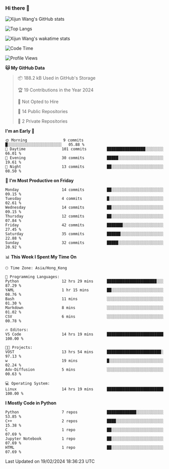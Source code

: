 ### Hi there 👋

![Xijun Wang's GitHub stats](https://github-readme-stats.vercel.app/api?username=kopper-xdu&show_icons=true&bg_color=00000000)

![Top Langs](https://github-readme-stats.vercel.app/api/top-langs/?username=kopper-xdu&size_weight=0.5&count_weight=0.5&exclude_repo=homepage,kopper-xdu.github.io&layout=compact)


![Xijun Wang's wakatime stats](https://github-readme-stats.vercel.app/api/wakatime?username=kopper)

<!--START_SECTION:waka-->
![Code Time](http://img.shields.io/badge/Code%20Time-185%20hrs%2020%20mins-blue)

![Profile Views](http://img.shields.io/badge/Profile%20Views-0-blue)

**🐱 My GitHub Data** 

> 📦 188.2 kB Used in GitHub's Storage 
 > 
> 🏆 19 Contributions in the Year 2024
 > 
> 🚫 Not Opted to Hire
 > 
> 📜 14 Public Repositories 
 > 
> 🔑 2 Private Repositories 
 > 
**I'm an Early 🐤** 

```text
🌞 Morning                9 commits           █░░░░░░░░░░░░░░░░░░░░░░░░   05.88 % 
🌆 Daytime                101 commits         █████████████████░░░░░░░░   66.01 % 
🌃 Evening                30 commits          █████░░░░░░░░░░░░░░░░░░░░   19.61 % 
🌙 Night                  13 commits          ██░░░░░░░░░░░░░░░░░░░░░░░   08.50 % 
```
📅 **I'm Most Productive on Friday** 

```text
Monday                   14 commits          ██░░░░░░░░░░░░░░░░░░░░░░░   09.15 % 
Tuesday                  4 commits           █░░░░░░░░░░░░░░░░░░░░░░░░   02.61 % 
Wednesday                14 commits          ██░░░░░░░░░░░░░░░░░░░░░░░   09.15 % 
Thursday                 12 commits          ██░░░░░░░░░░░░░░░░░░░░░░░   07.84 % 
Friday                   42 commits          ███████░░░░░░░░░░░░░░░░░░   27.45 % 
Saturday                 35 commits          ██████░░░░░░░░░░░░░░░░░░░   22.88 % 
Sunday                   32 commits          █████░░░░░░░░░░░░░░░░░░░░   20.92 % 
```


📊 **This Week I Spent My Time On** 

```text
🕑︎ Time Zone: Asia/Hong_Kong

💬 Programming Languages: 
Python                   12 hrs 29 mins      ██████████████████████░░░   87.29 % 
YAML                     1 hr 15 mins        ██░░░░░░░░░░░░░░░░░░░░░░░   08.76 % 
Bash                     11 mins             ░░░░░░░░░░░░░░░░░░░░░░░░░   01.30 % 
Markdown                 8 mins              ░░░░░░░░░░░░░░░░░░░░░░░░░   01.02 % 
CSV                      6 mins              ░░░░░░░░░░░░░░░░░░░░░░░░░   00.78 % 

🔥 Editors: 
VS Code                  14 hrs 19 mins      █████████████████████████   100.00 % 

🐱‍💻 Projects: 
VOST                     13 hrs 54 mins      ████████████████████████░   97.13 % 
w                        19 mins             █░░░░░░░░░░░░░░░░░░░░░░░░   02.24 % 
Adv-Diffusion            5 mins              ░░░░░░░░░░░░░░░░░░░░░░░░░   00.63 % 

💻 Operating System: 
Linux                    14 hrs 19 mins      █████████████████████████   100.00 % 
```

**I Mostly Code in Python** 

```text
Python                   7 repos             █████████████░░░░░░░░░░░░   53.85 % 
C++                      2 repos             ████░░░░░░░░░░░░░░░░░░░░░   15.38 % 
C                        1 repo              ██░░░░░░░░░░░░░░░░░░░░░░░   07.69 % 
Jupyter Notebook         1 repo              ██░░░░░░░░░░░░░░░░░░░░░░░   07.69 % 
HTML                     1 repo              ██░░░░░░░░░░░░░░░░░░░░░░░   07.69 % 
```


 Last Updated on 19/02/2024 18:36:23 UTC
<!--END_SECTION:waka-->

<!--
**kopper-xdu/kopper-xdu** is a ✨ _special_ ✨ repository because its `README.md` (this file) appears on your GitHub profile.

Here are some ideas to get you started:

- 🔭 I’m currently working on ...
- 🌱 I’m currently learning ...
- 👯 I’m looking to collaborate on ...
- 🤔 I’m looking for help with ...
- 💬 Ask me about ...
- 📫 How to reach me: ...
- 😄 Pronouns: ...
- ⚡ Fun fact: ...
-->
